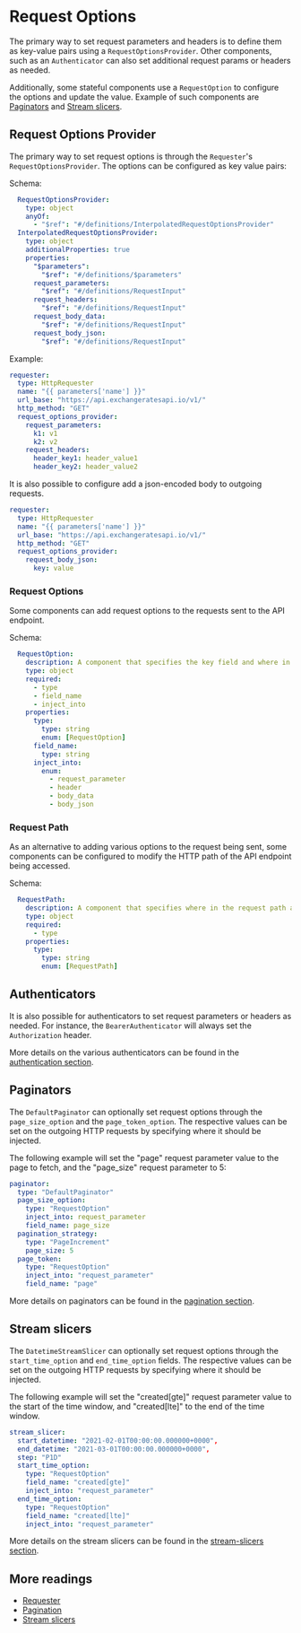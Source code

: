 # Request Options

The primary way to set request parameters and headers is to define them as key-value pairs using a `RequestOptionsProvider`.
Other components, such as an `Authenticator` can also set additional request params or headers as needed.

Additionally, some stateful components use a `RequestOption` to configure the options and update the value. Example of such components are [Paginators](./pagination.md) and [Stream slicers](./stream-slicers.md).

## Request Options Provider

The primary way to set request options is through the `Requester`'s `RequestOptionsProvider`.
The options can be configured as key value pairs:

Schema:

```yaml
  RequestOptionsProvider:
    type: object
    anyOf:
      - "$ref": "#/definitions/InterpolatedRequestOptionsProvider"
  InterpolatedRequestOptionsProvider:
    type: object
    additionalProperties: true
    properties:
      "$parameters":
        "$ref": "#/definitions/$parameters"
      request_parameters:
        "$ref": "#/definitions/RequestInput"
      request_headers:
        "$ref": "#/definitions/RequestInput"
      request_body_data:
        "$ref": "#/definitions/RequestInput"
      request_body_json:
        "$ref": "#/definitions/RequestInput"
```

Example:

```yaml
requester:
  type: HttpRequester
  name: "{{ parameters['name'] }}"
  url_base: "https://api.exchangeratesapi.io/v1/"
  http_method: "GET"
  request_options_provider:
    request_parameters:
      k1: v1
      k2: v2
    request_headers:
      header_key1: header_value1
      header_key2: header_value2
```

It is also possible to configure add a json-encoded body to outgoing requests.

```yaml
requester:
  type: HttpRequester
  name: "{{ parameters['name'] }}"
  url_base: "https://api.exchangeratesapi.io/v1/"
  http_method: "GET"
  request_options_provider:
    request_body_json:
      key: value
```

### Request Options

Some components can add request options to the requests sent to the API endpoint.

Schema:

```yaml
  RequestOption:
    description: A component that specifies the key field and where in the request a component's value should be inserted into.
    type: object
    required:
      - type
      - field_name
      - inject_into
    properties:
      type:
        type: string
        enum: [RequestOption]
      field_name:
        type: string
      inject_into:
        enum:
          - request_parameter
          - header
          - body_data
          - body_json
```

### Request Path

As an alternative to adding various options to the request being sent, some components can be configured to
modify the HTTP path of the API endpoint being accessed.

Schema:

```yaml
  RequestPath:
    description: A component that specifies where in the request path a component's value should be inserted into.
    type: object
    required:
      - type
    properties:
      type:
        type: string
        enum: [RequestPath]
```

## Authenticators

It is also possible for authenticators to set request parameters or headers as needed.
For instance, the `BearerAuthenticator` will always set the `Authorization` header.

More details on the various authenticators can be found in the [authentication section](authentication.md).

## Paginators

The `DefaultPaginator` can optionally set request options through the `page_size_option` and the `page_token_option`.
The respective values can be set on the outgoing HTTP requests by specifying where it should be injected.

The following example will set the "page" request parameter value to the page to fetch, and the "page_size" request parameter to 5:

```yaml
paginator:
  type: "DefaultPaginator"
  page_size_option:
    type: "RequestOption"
    inject_into: request_parameter
    field_name: page_size
  pagination_strategy:
    type: "PageIncrement"
    page_size: 5
  page_token:
    type: "RequestOption"
    inject_into: "request_parameter"
    field_name: "page"
```

More details on paginators can be found in the [pagination section](./pagination.md).

## Stream slicers

The `DatetimeStreamSlicer` can optionally set request options through the `start_time_option` and `end_time_option` fields.
The respective values can be set on the outgoing HTTP requests by specifying where it should be injected.

The following example will set the "created[gte]" request parameter value to the start of the time window, and "created[lte]" to the end of the time window.

```yaml
stream_slicer:
  start_datetime: "2021-02-01T00:00:00.000000+0000",
  end_datetime: "2021-03-01T00:00:00.000000+0000",
  step: "P1D"
  start_time_option:
    type: "RequestOption"
    field_name: "created[gte]"
    inject_into: "request_parameter"
  end_time_option:
    type: "RequestOption"
    field_name: "created[lte]"
    inject_into: "request_parameter"
```

More details on the stream slicers can be found in the [stream-slicers section](./stream-slicers.md).

## More readings

- [Requester](./requester.md)
- [Pagination](./pagination.md)
- [Stream slicers](./stream-slicers.md)
